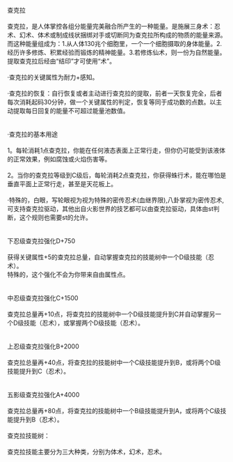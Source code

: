 <title>查克拉</title>
<meta name="GENERATOR" content="WinCHM">
<meta http-equiv="Content-Type" content="text/html; charset=gb2312">
<br>查克拉 
<br>
<br>查克拉，是人体掌控各组分能量完美融合所产生的一种能量。是施展三身术：忍术、幻术、体术或制成线状捆绑对手或切断同为查克拉所构成的物质的能量来源。
<br>而这种能量组成为：1.从人体130兆个细胞里，一个一个细胞摄取的身体能量。2.经历许多修炼、积累经验而锻炼的精神能量。3.若修炼仙术，则一份为自然能量。
<br>提取查克拉后经由“结印”才可使用“术”。
<br>
<br>·查克拉的关键属性为耐力+感知。 
<br>
<br>·查克拉的恢复：自行恢复或者主动进行查克拉的提取，前者一天恢复完全，后者每次消耗起码30分钟，做一个关键属性的判定，恢复等同于成功数的点数。以主动提取每日回复的能量不可超过能量池数值。 
<br>
<br>
<br>·查克拉的基本用途 
<br>
<br>1。每轮消耗1点查克拉，你能在任何液态表面上正常行走，但你仍可能受到该液体的正常效果，例如腐蚀或火焰伤害等。  
<br>
<br>2。当你的查克拉等级到C级后，每轮消耗2点查克拉，你获得蛛行术，能在哪怕是垂直平面上正常行走，甚至是天花板上。
<br>
<br>·特殊的，白眼，写轮眼视为视为特殊的密传忍术(血继界限),八卦掌视为密传忍术,可支持查克拉驱动，其他出自火影世界的技艺都可以由查克拉驱动，具体由st判断，这个规则也需要st的允许。 
<br>
<br>
<br>下忍级查克拉强化D+750 
<br>
<br>获得关键属性+5的查克拉总量，自动掌握查克拉的技能树中一个D级技能（忍术）。 
<br>特殊的，这个强化不会为你带来自由属性点。
<br>
<br>
<br>中忍级查克拉强化C+1500 
<br>
<br>查克拉总量再+10点，将查克拉的技能树中一个D级技能提升到C并自动掌握另一个D级技能（忍术），或掌握两个D级技能（忍术）。 
<br>
<br>
<br>上忍级查克拉强化B+2000 
<br>
<br>查克拉总量再+40点，将查克拉的技能树中一个C级技能提升到B，或将两个D级技能提升到C（忍术）。 
<br>
<br>
<br>五影级查克拉强化A+4000 
<br>
<br>查克拉总量再+80点，将查克拉的技能树中一个B级技能提升到A，或将两个C级技能提升到B（忍术）。 
<br>
<br>查克拉技能树： 
<br>
<br>查克拉技能主要分为三大种类，分别为体术，幻术，忍术。 
<br>